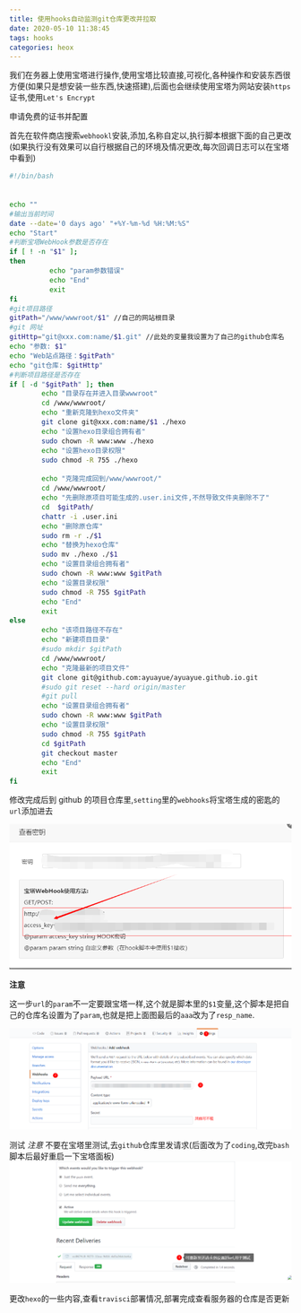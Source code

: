 ```yaml
---
title: 使用hooks自动监测git仓库更改并拉取
date: 2020-05-10 11:38:45
tags: hooks
categories: heox
---
```


 我们在务器上使用宝塔进行操作,使用宝塔比较直接,可视化,各种操作和安装东西很方便(如果只是想安装一些东西,快速搭建),后面也会继续使用宝塔为网站安装`https`证书,使用`Let's Encrypt`

申请免费的证书并配置

<!--more-->

首先在软件商店搜索`webhookl`安装,添加,名称自定以,执行脚本根据下面的自己更改(如果执行没有效果可以自行根据自己的环境及情况更改,每次回调日志可以在宝塔中看到)

```sh
#!/bin/bash
 

echo ""
#输出当前时间
date --date='0 days ago' "+%Y-%m-%d %H:%M:%S"
echo "Start"
#判断宝塔WebHook参数是否存在
if [ ! -n "$1" ];
then 
          echo "param参数错误"
          echo "End"
          exit
fi
#git项目路径
gitPath="/www/wwwroot/$1" //自己的网站根目录
#git 网址
gitHttp="git@xxx.com:name/$1.git" //此处的变量我设置为了自己的github仓库名
echo "参数: $1"
echo "Web站点路径：$gitPath"
echo "git仓库: $gitHttp"
#判断项目路径是否存在
if [ -d "$gitPath" ]; then
		echo "目录存在并进入目录wwwroot"
		cd /www/wwwroot/
		echo "重新克隆到hexo文件夹"
		git clone git@xxx.com:name/$1 ./hexo
		echo "设置hexo目录组合拥有者"
		sudo chown -R www:www ./hexo
		echo "设置hexo目录权限"
		sudo chmod -R 755 ./hexo
		
		echo "克隆完成回到/www/wwwroot/"
		cd /www/wwwroot/
		echo "先删除原项目可能生成的.user.ini文件,不然导致文件夹删除不了"
		cd  $gitPath/
		chattr -i .user.ini
		echo "删除原仓库"
        sudo rm -r ./$1
		echo "替换为hexo仓库"
		sudo mv ./hexo ./$1
		echo "设置目录组合拥有者"
        sudo chown -R www:www $gitPath
        echo "设置目录权限"
		sudo chmod -R 755 $gitPath
        echo "End"
        exit
else
        echo "该项目路径不存在"
        echo "新建项目目录"
        #sudo mkdir $gitPath
        cd /www/wwwroot/
        echo "克隆最新的项目文件"
		git clone git@github.com:ayuayue/ayuayue.github.io.git
        #sudo git reset --hard origin/master
        #git pull
		echo "设置目录组合拥有者"
        sudo chown -R www:www $gitPath
        echo "设置目录权限"
		sudo chmod -R 755 $gitPath
		cd $gitPath
		git checkout master
        echo "End"
        exit
fi
```

修改完成后到 github 的项目仓库里,`setting`里的`webhooks`将宝塔生成的密匙的`url`添加进去

![1589083395626](hexo-02/1589083395626.png)

**注意**

这一步`url`的`param`不一定要跟宝塔一样,这个就是脚本里的`$1`变量,这个脚本是把自己的仓库名设置为了`param`,也就是把上面图最后的`aaa`改为了`resp_name`.

![1589083432370](hexo-02/1589083432370.png)

测试
_注意_
不要在宝塔里测试,去`github`仓库里发请求(后面改为了`coding`,改完`bash`脚本后最好重启一下宝塔面板)
![1589085659325](hexo-02/1589085659325.png)

更改`hexo`的一些内容,查看`travisci`部署情况,部署完成查看服务器的仓库是否更新

